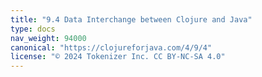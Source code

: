 ```yaml
---
title: "9.4 Data Interchange between Clojure and Java"
type: docs
nav_weight: 94000
canonical: "https://clojureforjava.com/4/9/4"
license: "© 2024 Tokenizer Inc. CC BY-NC-SA 4.0"
---
```

